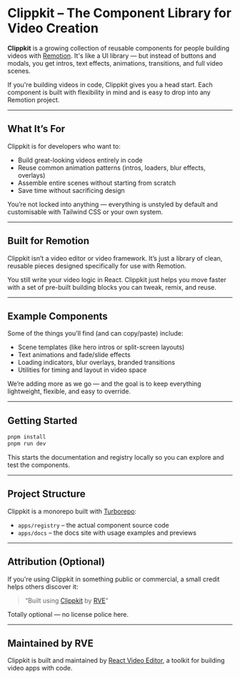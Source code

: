 # Clippkit – The Component Library for Video Creation

**Clippkit** is a growing collection of reusable components for people building videos with [Remotion](https://remotion.dev). It's like a UI library — but instead of buttons and modals, you get intros, text effects, animations, transitions, and full video scenes.

If you're building videos in code, Clippkit gives you a head start. Each component is built with flexibility in mind and is easy to drop into any Remotion project.

---

## What It’s For

Clippkit is for developers who want to:

- Build great-looking videos entirely in code
- Reuse common animation patterns (intros, loaders, blur effects, overlays)
- Assemble entire scenes without starting from scratch
- Save time without sacrificing design

You’re not locked into anything — everything is unstyled by default and customisable with Tailwind CSS or your own system.

---

## Built for Remotion

Clippkit isn’t a video editor or video framework. It’s just a library of clean, reusable pieces designed specifically for use with Remotion.

You still write your video logic in React. Clippkit just helps you move faster with a set of pre-built building blocks you can tweak, remix, and reuse.

---

## Example Components

Some of the things you'll find (and can copy/paste) include:

- Scene templates (like hero intros or split-screen layouts)
- Text animations and fade/slide effects
- Loading indicators, blur overlays, branded transitions
- Utilities for timing and layout in video space

We’re adding more as we go — and the goal is to keep everything lightweight, flexible, and easy to override.

---

## Getting Started

```bash
pnpm install
pnpm run dev
```

This starts the documentation and registry locally so you can explore and test the components.

---

## Project Structure

Clippkit is a monorepo built with [Turborepo](https://turbo.build):

- `apps/registry` – the actual component source code
- `apps/docs` – the docs site with usage examples and previews

---

## Attribution (Optional)

If you're using Clippkit in something public or commercial, a small credit helps others discover it:

> “Built using [Clippkit](https://clippkit.com) by [RVE](https://github.com/reactvideoeditor)”

Totally optional — no license police here.

---

## Maintained by RVE

Clippkit is built and maintained by [React Video Editor](https://reactvideoeditor.com), a toolkit for building video apps with code.
